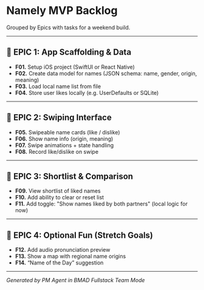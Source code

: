 # Namely MVP Backlog

Grouped by Epics with tasks for a weekend build.

---

## 🧱 EPIC 1: App Scaffolding & Data

- **F01.** Setup iOS project (SwiftUI or React Native)  
- **F02.** Create data model for names (JSON schema: name, gender, origin, meaning)  
- **F03.** Load local name list from file  
- **F04.** Store user likes locally (e.g. UserDefaults or SQLite)  

---

## 🎴 EPIC 2: Swiping Interface

- **F05.** Swipeable name cards (like / dislike)  
- **F06.** Show name info (origin, meaning)  
- **F07.** Swipe animations + state handling  
- **F08.** Record like/dislike on swipe  

---

## 💌 EPIC 3: Shortlist & Comparison

- **F09.** View shortlist of liked names  
- **F10.** Add ability to clear or reset list  
- **F11.** Add toggle: "Show names liked by both partners" (local logic for now)  

---

## 🌱 EPIC 4: Optional Fun (Stretch Goals)

- **F12.** Add audio pronunciation preview  
- **F13.** Show a map with regional name origins  
- **F14.** “Name of the Day” suggestion  

---

*Generated by PM Agent in BMAD Fullstack Team Mode*
